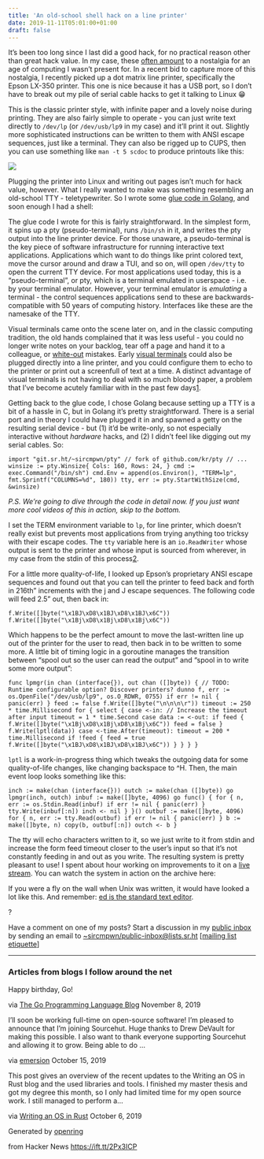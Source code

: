 ```yaml
---
title: 'An old-school shell hack on a line printer'
date: 2019-11-11T05:01:00+01:00
draft: false
---
```


It’s been too long since I last did a good hack, for no practical reason other than great hack value. In my case, these [often amount](https://drewdevault.com/2016/03/22/Integrating-a-VT220-into-my-life.html) to a nostalgia for an age of computing I wasn’t present for. In a recent bid to capture more of this nostalgia, I recently picked up a dot matrix line printer, specifically the Epson LX-350 printer. This one is nice because it has a USB port, so I don’t have to break out my pile of serial cable hacks to get it talking to Linux 😁

This is the classic printer style, with infinite paper and a lovely noise during printing. They are also fairly simple to operate - you can just write text directly to `/dev/lp` (or `/dev/usb/lp9` in my case) and it’ll print it out. Slightly more sophisticated instructions can be written to them with ANSI escape sequences, just like a terminal. They can also be rigged up to CUPS, then you can use something like `man -t 5 scdoc` to produce printouts like this:

[![](https://sr.ht/gHCA.jpg)](https://sr.ht/gHCA.jpg)

Plugging the printer into Linux and writing out pages isn’t much for hack value, however. What I really wanted to make was something resembling an old-school TTY - teletypewriter. So I wrote some [glue code in Golang](https://git.sr.ht/~sircmpwn/lpsh), and soon enough I had a shell:

The glue code I wrote for this is fairly straightforward. In the simplest form, it spins up a pty (pseudo-terminal), runs `/bin/sh` in it, and writes the pty output into the line printer device. For those unaware, a pseudo-terminal is the key piece of software infrastructure for running interactive text applications. Applications which want to do things like print colored text, move the cursor around and draw a TUI, and so on, will open `/dev/tty` to open the current TTY device. For most applications used today, this is a “pseudo-terminal”, or pty, which is a terminal emulated in userspace - i.e. by your terminal emulator. However, your terminal emulator is _emulating_ a terminal - the control sequences applications send to these are backwards-compatible with 50 years of computing history. Interfaces like these are the namesake of the TTY.

Visual terminals came onto the scene later on, and in the classic computing tradition, the old hands complained that it was less useful - you could no longer write notes on your backlog, tear off a page and hand it to a colleague, or [white-out](https://en.wikipedia.org/wiki/Wite-Out) mistakes. Early [visual terminals](https://en.wikipedia.org/wiki/Computer_terminal) could also be plugged directly into a line printer, and you could configure them to echo to the printer or print out a screenfull of text at a time. A distinct advantage of visual terminals is not having to deal with so much bloody paper, a problem that I’ve become acutely familiar with in the past few days[1](https://drewdevault.com/2019/10/30/Line-printer-shell-hack.html#fn:1).

Getting back to the glue code, I chose Golang because setting up a TTY is a bit of a hassle in C, but in Golang it’s pretty straightforward. There is a serial port and in theory I could have plugged it in and spawned a getty on the resulting serial device - but (1) it’d be write-only, so not especially interactive without _hardware_ hacks, and (2) I didn’t feel like digging out my serial cables. So:

```
import "git.sr.ht/~sircmpwn/pty" // fork of github.com/kr/pty // ... winsize := pty.Winsize{ Cols: 160, Rows: 24, } cmd := exec.Command("/bin/sh") cmd.Env = append(os.Environ(), "TERM=lp", fmt.Sprintf("COLUMNS=%d", 180)) tty, err := pty.StartWithSize(cmd, &winsize) 
```

_P.S. We’re going to dive through the code in detail now. If you just want more cool videos of this in action, skip to the bottom._

I set the TERM environment variable to `lp`, for line printer, which doesn’t really exist but prevents most applications from trying anything too tricksy with their escape codes. The `tty` variable here is an `io.ReadWriter` whose output is sent to the printer and whose input is sourced from wherever, in my case from the stdin of this process[2](https://drewdevault.com/2019/10/30/Line-printer-shell-hack.html#fn:2).

For a little more quality-of-life, I looked up Epson’s proprietary ANSI escape sequences and found out that you can tell the printer to feed back and forth in 216th” increments with the j and J escape sequences. The following code will feed 2.5” out, then back in:

```
f.Write([]byte("\x1BJ\xD8\x1BJ\xD8\x1BJ\x6C")) f.Write([]byte("\x1Bj\xD8\x1Bj\xD8\x1Bj\x6C")) 
```

Which happens to be the perfect amount to move the last-written line up out of the printer for the user to read, then back in to be written to some more. A little bit of timing logic in a goroutine manages the transition between “spool out so the user can read the output” and “spool in to write some more output”:

```
func lpmgr(in chan (interface{}), out chan ([]byte)) { // TODO: Runtime configurable option? Discover printers? dunno f, err := os.OpenFile("/dev/usb/lp9", os.O_RDWR, 0755) if err != nil { panic(err) } feed := false f.Write([]byte("\n\n\n\r")) timeout := 250 * time.Millisecond for { select { case <-in: // Increase the timeout after input timeout = 1 * time.Second case data := <-out: if feed { f.Write([]byte("\x1Bj\xD8\x1Bj\xD8\x1Bj\x6C")) feed = false } f.Write(lptl(data)) case <-time.After(timeout): timeout = 200 * time.Millisecond if !feed { feed = true f.Write([]byte("\x1BJ\xD8\x1BJ\xD8\x1BJ\x6C")) } } } } 
```

`lptl` is a work-in-progress thing which tweaks the outgoing data for some quality-of-life changes, like changing backspace to ^H. Then, the main event loop looks something like this:

```
inch := make(chan (interface{})) outch := make(chan ([]byte)) go lpmgr(inch, outch) inbuf := make([]byte, 4096) go func() { for { n, err := os.Stdin.Read(inbuf) if err != nil { panic(err) } tty.Write(inbuf[:n]) inch <- nil } }() outbuf := make([]byte, 4096) for { n, err := tty.Read(outbuf) if err != nil { panic(err) } b := make([]byte, n) copy(b, outbuf[:n]) outch <- b } 
```

The tty will echo characters written to it, so we just write to it from stdin and increase the form feed timeout closer to the user’s input so that it’s not constantly feeding in and out as you write. The resulting system is pretty pleasant to use! I spent about hour working on improvements to it on a [live stream](https://live.drewdevault.com). You can watch the system in action on the archive here:

If you were a fly on the wall when Unix was written, it would have looked a lot like this. And remember: [ed is the standard text editor](https://www.gnu.org/fun/jokes/ed-msg.html).

?

Have a comment on one of my posts? Start a discussion in my [public inbox](https://lists.sr.ht/~sircmpwn/public-inbox) by sending an email to [~sircmpwn/public-inbox@lists.sr.ht](mailto:~sircmpwn/public-inbox@lists.sr.ht?Subject=Re%3A%20An%20old-school%20shell%20hack%20on%20a%20line%20printer) \[[mailing list etiquette](https://man.sr.ht/lists.sr.ht/etiquette.md)\]

* * *

### Articles from blogs I follow around the net

Happy birthday, Go!

via [The Go Programming Language Blog](https://blog.golang.org/feed.atom) November 8, 2019

I’ll soon be working full-time on open-source software! I’m pleased to announce that I’m joining Sourcehut. Huge thanks to Drew DeVault for making this possible. I also want to thank everyone supporting Sourcehut and allowing it to grow. Being able to do …

via [emersion](https://emersion.fr/blog/) October 15, 2019

This post gives an overview of the recent updates to the Writing an OS in Rust blog and the used libraries and tools. I finished my master thesis and got my degree this month, so I only had limited time for my open source work. I still managed to perform a…

via [Writing an OS in Rust](https://os.phil-opp.com) October 6, 2019

Generated by [openring](https://git.sr.ht/~sircmpwn/openring)

  
  
from Hacker News https://ift.tt/2Px3ICP